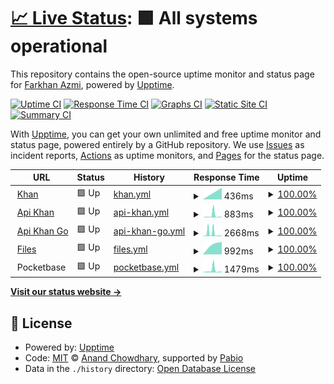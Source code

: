 # [📈 Live Status](https://foneazmi.github.io): <!--live status--> **🟩 All systems operational**

This repository contains the open-source uptime monitor and status page for [Farkhan Azmi](khan.my.id), powered by [Upptime](https://github.com/upptime/upptime).

[![Uptime CI](https://github.com/foneazmi/status/workflows/Uptime%20CI/badge.svg)](https://github.com/foneazmi/status/actions?query=workflow%3A%22Uptime+CI%22)
[![Response Time CI](https://github.com/foneazmi/status/workflows/Response%20Time%20CI/badge.svg)](https://github.com/foneazmi/status/actions?query=workflow%3A%22Response+Time+CI%22)
[![Graphs CI](https://github.com/foneazmi/status/workflows/Graphs%20CI/badge.svg)](https://github.com/foneazmi/status/actions?query=workflow%3A%22Graphs+CI%22)
[![Static Site CI](https://github.com/foneazmi/status/workflows/Static%20Site%20CI/badge.svg)](https://github.com/foneazmi/status/actions?query=workflow%3A%22Static+Site+CI%22)
[![Summary CI](https://github.com/foneazmi/status/workflows/Summary%20CI/badge.svg)](https://github.com/foneazmi/status/actions?query=workflow%3A%22Summary+CI%22)

With [Upptime](https://upptime.js.org), you can get your own unlimited and free uptime monitor and status page, powered entirely by a GitHub repository. We use [Issues](https://github.com/foneazmi/status/issues) as incident reports, [Actions](https://github.com/foneazmi/status/actions) as uptime monitors, and [Pages](https://foneazmi.github.io) for the status page.

<!--start: status pages-->
<!-- This summary is generated by Upptime (https://github.com/upptime/upptime) -->
<!-- Do not edit this manually, your changes will be overwritten -->
<!-- prettier-ignore -->
| URL | Status | History | Response Time | Uptime |
| --- | ------ | ------- | ------------- | ------ |
| <img alt="" src="https://icons.duckduckgo.com/ip3/khan.my.id.ico" height="13"> [Khan](https://khan.my.id) | 🟩 Up | [khan.yml](https://github.com/foneazmi/status/commits/HEAD/history/khan.yml) | <details><summary><img alt="Response time graph" src="./graphs/khan/response-time-week.png" height="20"> 436ms</summary><br><a href="https://https://status.khan.my.id/history/khan"><img alt="Response time 436" src="https://img.shields.io/endpoint?url=https%3A%2F%2Fraw.githubusercontent.com%2Ffoneazmi%2Fstatus%2FHEAD%2Fapi%2Fkhan%2Fresponse-time.json"></a><br><a href="https://https://status.khan.my.id/history/khan"><img alt="24-hour response time 436" src="https://img.shields.io/endpoint?url=https%3A%2F%2Fraw.githubusercontent.com%2Ffoneazmi%2Fstatus%2FHEAD%2Fapi%2Fkhan%2Fresponse-time-day.json"></a><br><a href="https://https://status.khan.my.id/history/khan"><img alt="7-day response time 436" src="https://img.shields.io/endpoint?url=https%3A%2F%2Fraw.githubusercontent.com%2Ffoneazmi%2Fstatus%2FHEAD%2Fapi%2Fkhan%2Fresponse-time-week.json"></a><br><a href="https://https://status.khan.my.id/history/khan"><img alt="30-day response time 436" src="https://img.shields.io/endpoint?url=https%3A%2F%2Fraw.githubusercontent.com%2Ffoneazmi%2Fstatus%2FHEAD%2Fapi%2Fkhan%2Fresponse-time-month.json"></a><br><a href="https://https://status.khan.my.id/history/khan"><img alt="1-year response time 436" src="https://img.shields.io/endpoint?url=https%3A%2F%2Fraw.githubusercontent.com%2Ffoneazmi%2Fstatus%2FHEAD%2Fapi%2Fkhan%2Fresponse-time-year.json"></a></details> | <details><summary><a href="https://https://status.khan.my.id/history/khan">100.00%</a></summary><a href="https://https://status.khan.my.id/history/khan"><img alt="All-time uptime 100.00%" src="https://img.shields.io/endpoint?url=https%3A%2F%2Fraw.githubusercontent.com%2Ffoneazmi%2Fstatus%2FHEAD%2Fapi%2Fkhan%2Fuptime.json"></a><br><a href="https://https://status.khan.my.id/history/khan"><img alt="24-hour uptime 100.00%" src="https://img.shields.io/endpoint?url=https%3A%2F%2Fraw.githubusercontent.com%2Ffoneazmi%2Fstatus%2FHEAD%2Fapi%2Fkhan%2Fuptime-day.json"></a><br><a href="https://https://status.khan.my.id/history/khan"><img alt="7-day uptime 100.00%" src="https://img.shields.io/endpoint?url=https%3A%2F%2Fraw.githubusercontent.com%2Ffoneazmi%2Fstatus%2FHEAD%2Fapi%2Fkhan%2Fuptime-week.json"></a><br><a href="https://https://status.khan.my.id/history/khan"><img alt="30-day uptime 100.00%" src="https://img.shields.io/endpoint?url=https%3A%2F%2Fraw.githubusercontent.com%2Ffoneazmi%2Fstatus%2FHEAD%2Fapi%2Fkhan%2Fuptime-month.json"></a><br><a href="https://https://status.khan.my.id/history/khan"><img alt="1-year uptime 100.00%" src="https://img.shields.io/endpoint?url=https%3A%2F%2Fraw.githubusercontent.com%2Ffoneazmi%2Fstatus%2FHEAD%2Fapi%2Fkhan%2Fuptime-year.json"></a></details>
| <img alt="" src="https://icons.duckduckgo.com/ip3/api.khan.my.id.ico" height="13"> [Api Khan](https://api.khan.my.id) | 🟩 Up | [api-khan.yml](https://github.com/foneazmi/status/commits/HEAD/history/api-khan.yml) | <details><summary><img alt="Response time graph" src="./graphs/api-khan/response-time-week.png" height="20"> 883ms</summary><br><a href="https://https://status.khan.my.id/history/api-khan"><img alt="Response time 883" src="https://img.shields.io/endpoint?url=https%3A%2F%2Fraw.githubusercontent.com%2Ffoneazmi%2Fstatus%2FHEAD%2Fapi%2Fapi-khan%2Fresponse-time.json"></a><br><a href="https://https://status.khan.my.id/history/api-khan"><img alt="24-hour response time 883" src="https://img.shields.io/endpoint?url=https%3A%2F%2Fraw.githubusercontent.com%2Ffoneazmi%2Fstatus%2FHEAD%2Fapi%2Fapi-khan%2Fresponse-time-day.json"></a><br><a href="https://https://status.khan.my.id/history/api-khan"><img alt="7-day response time 883" src="https://img.shields.io/endpoint?url=https%3A%2F%2Fraw.githubusercontent.com%2Ffoneazmi%2Fstatus%2FHEAD%2Fapi%2Fapi-khan%2Fresponse-time-week.json"></a><br><a href="https://https://status.khan.my.id/history/api-khan"><img alt="30-day response time 883" src="https://img.shields.io/endpoint?url=https%3A%2F%2Fraw.githubusercontent.com%2Ffoneazmi%2Fstatus%2FHEAD%2Fapi%2Fapi-khan%2Fresponse-time-month.json"></a><br><a href="https://https://status.khan.my.id/history/api-khan"><img alt="1-year response time 883" src="https://img.shields.io/endpoint?url=https%3A%2F%2Fraw.githubusercontent.com%2Ffoneazmi%2Fstatus%2FHEAD%2Fapi%2Fapi-khan%2Fresponse-time-year.json"></a></details> | <details><summary><a href="https://https://status.khan.my.id/history/api-khan">100.00%</a></summary><a href="https://https://status.khan.my.id/history/api-khan"><img alt="All-time uptime 100.00%" src="https://img.shields.io/endpoint?url=https%3A%2F%2Fraw.githubusercontent.com%2Ffoneazmi%2Fstatus%2FHEAD%2Fapi%2Fapi-khan%2Fuptime.json"></a><br><a href="https://https://status.khan.my.id/history/api-khan"><img alt="24-hour uptime 100.00%" src="https://img.shields.io/endpoint?url=https%3A%2F%2Fraw.githubusercontent.com%2Ffoneazmi%2Fstatus%2FHEAD%2Fapi%2Fapi-khan%2Fuptime-day.json"></a><br><a href="https://https://status.khan.my.id/history/api-khan"><img alt="7-day uptime 100.00%" src="https://img.shields.io/endpoint?url=https%3A%2F%2Fraw.githubusercontent.com%2Ffoneazmi%2Fstatus%2FHEAD%2Fapi%2Fapi-khan%2Fuptime-week.json"></a><br><a href="https://https://status.khan.my.id/history/api-khan"><img alt="30-day uptime 100.00%" src="https://img.shields.io/endpoint?url=https%3A%2F%2Fraw.githubusercontent.com%2Ffoneazmi%2Fstatus%2FHEAD%2Fapi%2Fapi-khan%2Fuptime-month.json"></a><br><a href="https://https://status.khan.my.id/history/api-khan"><img alt="1-year uptime 100.00%" src="https://img.shields.io/endpoint?url=https%3A%2F%2Fraw.githubusercontent.com%2Ffoneazmi%2Fstatus%2FHEAD%2Fapi%2Fapi-khan%2Fuptime-year.json"></a></details>
| <img alt="" src="https://icons.duckduckgo.com/ip3/api-go.khan.my.id.ico" height="13"> [Api Khan Go](https://api-go.khan.my.id) | 🟩 Up | [api-khan-go.yml](https://github.com/foneazmi/status/commits/HEAD/history/api-khan-go.yml) | <details><summary><img alt="Response time graph" src="./graphs/api-khan-go/response-time-week.png" height="20"> 2668ms</summary><br><a href="https://https://status.khan.my.id/history/api-khan-go"><img alt="Response time 2668" src="https://img.shields.io/endpoint?url=https%3A%2F%2Fraw.githubusercontent.com%2Ffoneazmi%2Fstatus%2FHEAD%2Fapi%2Fapi-khan-go%2Fresponse-time.json"></a><br><a href="https://https://status.khan.my.id/history/api-khan-go"><img alt="24-hour response time 2668" src="https://img.shields.io/endpoint?url=https%3A%2F%2Fraw.githubusercontent.com%2Ffoneazmi%2Fstatus%2FHEAD%2Fapi%2Fapi-khan-go%2Fresponse-time-day.json"></a><br><a href="https://https://status.khan.my.id/history/api-khan-go"><img alt="7-day response time 2668" src="https://img.shields.io/endpoint?url=https%3A%2F%2Fraw.githubusercontent.com%2Ffoneazmi%2Fstatus%2FHEAD%2Fapi%2Fapi-khan-go%2Fresponse-time-week.json"></a><br><a href="https://https://status.khan.my.id/history/api-khan-go"><img alt="30-day response time 2668" src="https://img.shields.io/endpoint?url=https%3A%2F%2Fraw.githubusercontent.com%2Ffoneazmi%2Fstatus%2FHEAD%2Fapi%2Fapi-khan-go%2Fresponse-time-month.json"></a><br><a href="https://https://status.khan.my.id/history/api-khan-go"><img alt="1-year response time 2668" src="https://img.shields.io/endpoint?url=https%3A%2F%2Fraw.githubusercontent.com%2Ffoneazmi%2Fstatus%2FHEAD%2Fapi%2Fapi-khan-go%2Fresponse-time-year.json"></a></details> | <details><summary><a href="https://https://status.khan.my.id/history/api-khan-go">100.00%</a></summary><a href="https://https://status.khan.my.id/history/api-khan-go"><img alt="All-time uptime 100.00%" src="https://img.shields.io/endpoint?url=https%3A%2F%2Fraw.githubusercontent.com%2Ffoneazmi%2Fstatus%2FHEAD%2Fapi%2Fapi-khan-go%2Fuptime.json"></a><br><a href="https://https://status.khan.my.id/history/api-khan-go"><img alt="24-hour uptime 100.00%" src="https://img.shields.io/endpoint?url=https%3A%2F%2Fraw.githubusercontent.com%2Ffoneazmi%2Fstatus%2FHEAD%2Fapi%2Fapi-khan-go%2Fuptime-day.json"></a><br><a href="https://https://status.khan.my.id/history/api-khan-go"><img alt="7-day uptime 100.00%" src="https://img.shields.io/endpoint?url=https%3A%2F%2Fraw.githubusercontent.com%2Ffoneazmi%2Fstatus%2FHEAD%2Fapi%2Fapi-khan-go%2Fuptime-week.json"></a><br><a href="https://https://status.khan.my.id/history/api-khan-go"><img alt="30-day uptime 100.00%" src="https://img.shields.io/endpoint?url=https%3A%2F%2Fraw.githubusercontent.com%2Ffoneazmi%2Fstatus%2FHEAD%2Fapi%2Fapi-khan-go%2Fuptime-month.json"></a><br><a href="https://https://status.khan.my.id/history/api-khan-go"><img alt="1-year uptime 100.00%" src="https://img.shields.io/endpoint?url=https%3A%2F%2Fraw.githubusercontent.com%2Ffoneazmi%2Fstatus%2FHEAD%2Fapi%2Fapi-khan-go%2Fuptime-year.json"></a></details>
| <img alt="" src="https://icons.duckduckgo.com/ip3/file.khan.my.id.ico" height="13"> [Files](https://file.khan.my.id) | 🟩 Up | [files.yml](https://github.com/foneazmi/status/commits/HEAD/history/files.yml) | <details><summary><img alt="Response time graph" src="./graphs/files/response-time-week.png" height="20"> 992ms</summary><br><a href="https://https://status.khan.my.id/history/files"><img alt="Response time 992" src="https://img.shields.io/endpoint?url=https%3A%2F%2Fraw.githubusercontent.com%2Ffoneazmi%2Fstatus%2FHEAD%2Fapi%2Ffiles%2Fresponse-time.json"></a><br><a href="https://https://status.khan.my.id/history/files"><img alt="24-hour response time 992" src="https://img.shields.io/endpoint?url=https%3A%2F%2Fraw.githubusercontent.com%2Ffoneazmi%2Fstatus%2FHEAD%2Fapi%2Ffiles%2Fresponse-time-day.json"></a><br><a href="https://https://status.khan.my.id/history/files"><img alt="7-day response time 992" src="https://img.shields.io/endpoint?url=https%3A%2F%2Fraw.githubusercontent.com%2Ffoneazmi%2Fstatus%2FHEAD%2Fapi%2Ffiles%2Fresponse-time-week.json"></a><br><a href="https://https://status.khan.my.id/history/files"><img alt="30-day response time 992" src="https://img.shields.io/endpoint?url=https%3A%2F%2Fraw.githubusercontent.com%2Ffoneazmi%2Fstatus%2FHEAD%2Fapi%2Ffiles%2Fresponse-time-month.json"></a><br><a href="https://https://status.khan.my.id/history/files"><img alt="1-year response time 992" src="https://img.shields.io/endpoint?url=https%3A%2F%2Fraw.githubusercontent.com%2Ffoneazmi%2Fstatus%2FHEAD%2Fapi%2Ffiles%2Fresponse-time-year.json"></a></details> | <details><summary><a href="https://https://status.khan.my.id/history/files">100.00%</a></summary><a href="https://https://status.khan.my.id/history/files"><img alt="All-time uptime 100.00%" src="https://img.shields.io/endpoint?url=https%3A%2F%2Fraw.githubusercontent.com%2Ffoneazmi%2Fstatus%2FHEAD%2Fapi%2Ffiles%2Fuptime.json"></a><br><a href="https://https://status.khan.my.id/history/files"><img alt="24-hour uptime 100.00%" src="https://img.shields.io/endpoint?url=https%3A%2F%2Fraw.githubusercontent.com%2Ffoneazmi%2Fstatus%2FHEAD%2Fapi%2Ffiles%2Fuptime-day.json"></a><br><a href="https://https://status.khan.my.id/history/files"><img alt="7-day uptime 100.00%" src="https://img.shields.io/endpoint?url=https%3A%2F%2Fraw.githubusercontent.com%2Ffoneazmi%2Fstatus%2FHEAD%2Fapi%2Ffiles%2Fuptime-week.json"></a><br><a href="https://https://status.khan.my.id/history/files"><img alt="30-day uptime 100.00%" src="https://img.shields.io/endpoint?url=https%3A%2F%2Fraw.githubusercontent.com%2Ffoneazmi%2Fstatus%2FHEAD%2Fapi%2Ffiles%2Fuptime-month.json"></a><br><a href="https://https://status.khan.my.id/history/files"><img alt="1-year uptime 100.00%" src="https://img.shields.io/endpoint?url=https%3A%2F%2Fraw.githubusercontent.com%2Ffoneazmi%2Fstatus%2FHEAD%2Fapi%2Ffiles%2Fuptime-year.json"></a></details>
| <img alt="" src="https://icons.duckduckgo.com/ip3/null.ico" height="13"> Pocketbase | 🟩 Up | [pocketbase.yml](https://github.com/foneazmi/status/commits/HEAD/history/pocketbase.yml) | <details><summary><img alt="Response time graph" src="./graphs/pocketbase/response-time-week.png" height="20"> 1479ms</summary><br><a href="https://https://status.khan.my.id/history/pocketbase"><img alt="Response time 1479" src="https://img.shields.io/endpoint?url=https%3A%2F%2Fraw.githubusercontent.com%2Ffoneazmi%2Fstatus%2FHEAD%2Fapi%2Fpocketbase%2Fresponse-time.json"></a><br><a href="https://https://status.khan.my.id/history/pocketbase"><img alt="24-hour response time 1479" src="https://img.shields.io/endpoint?url=https%3A%2F%2Fraw.githubusercontent.com%2Ffoneazmi%2Fstatus%2FHEAD%2Fapi%2Fpocketbase%2Fresponse-time-day.json"></a><br><a href="https://https://status.khan.my.id/history/pocketbase"><img alt="7-day response time 1479" src="https://img.shields.io/endpoint?url=https%3A%2F%2Fraw.githubusercontent.com%2Ffoneazmi%2Fstatus%2FHEAD%2Fapi%2Fpocketbase%2Fresponse-time-week.json"></a><br><a href="https://https://status.khan.my.id/history/pocketbase"><img alt="30-day response time 1479" src="https://img.shields.io/endpoint?url=https%3A%2F%2Fraw.githubusercontent.com%2Ffoneazmi%2Fstatus%2FHEAD%2Fapi%2Fpocketbase%2Fresponse-time-month.json"></a><br><a href="https://https://status.khan.my.id/history/pocketbase"><img alt="1-year response time 1479" src="https://img.shields.io/endpoint?url=https%3A%2F%2Fraw.githubusercontent.com%2Ffoneazmi%2Fstatus%2FHEAD%2Fapi%2Fpocketbase%2Fresponse-time-year.json"></a></details> | <details><summary><a href="https://https://status.khan.my.id/history/pocketbase">100.00%</a></summary><a href="https://https://status.khan.my.id/history/pocketbase"><img alt="All-time uptime 100.00%" src="https://img.shields.io/endpoint?url=https%3A%2F%2Fraw.githubusercontent.com%2Ffoneazmi%2Fstatus%2FHEAD%2Fapi%2Fpocketbase%2Fuptime.json"></a><br><a href="https://https://status.khan.my.id/history/pocketbase"><img alt="24-hour uptime 100.00%" src="https://img.shields.io/endpoint?url=https%3A%2F%2Fraw.githubusercontent.com%2Ffoneazmi%2Fstatus%2FHEAD%2Fapi%2Fpocketbase%2Fuptime-day.json"></a><br><a href="https://https://status.khan.my.id/history/pocketbase"><img alt="7-day uptime 100.00%" src="https://img.shields.io/endpoint?url=https%3A%2F%2Fraw.githubusercontent.com%2Ffoneazmi%2Fstatus%2FHEAD%2Fapi%2Fpocketbase%2Fuptime-week.json"></a><br><a href="https://https://status.khan.my.id/history/pocketbase"><img alt="30-day uptime 100.00%" src="https://img.shields.io/endpoint?url=https%3A%2F%2Fraw.githubusercontent.com%2Ffoneazmi%2Fstatus%2FHEAD%2Fapi%2Fpocketbase%2Fuptime-month.json"></a><br><a href="https://https://status.khan.my.id/history/pocketbase"><img alt="1-year uptime 100.00%" src="https://img.shields.io/endpoint?url=https%3A%2F%2Fraw.githubusercontent.com%2Ffoneazmi%2Fstatus%2FHEAD%2Fapi%2Fpocketbase%2Fuptime-year.json"></a></details>

<!--end: status pages-->

[**Visit our status website →**](https://foneazmi.github.io)

## 📄 License

- Powered by: [Upptime](https://github.com/upptime/upptime)
- Code: [MIT](./LICENSE) © [Anand Chowdhary](https://anandchowdhary.com), supported by [Pabio](https://pabio.com)
- Data in the `./history` directory: [Open Database License](https://opendatacommons.org/licenses/odbl/1-0/)
